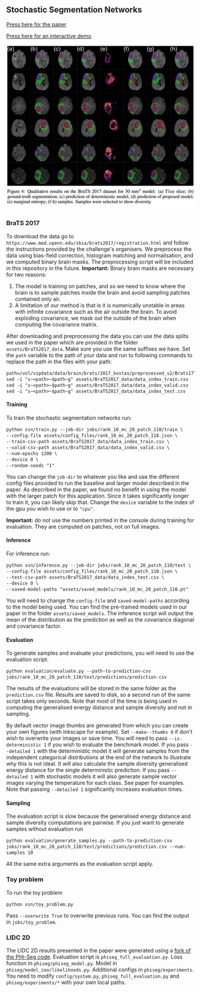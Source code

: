 ## Stochastic Segmentation Networks

[Press here for the paper](https://arxiv.org/abs/2006.06015)

[Press here for an interactive demo](https://colab.research.google.com/github/MiguelMonteiro/stochastic_segmentation_networks_demo/blob/master/ssn_demo.ipynb)

![Figure from paper](assets/images/image_1.png)


### BraTS 2017
To download the data go to  `https://www.med.upenn.edu/sbia/brats2017/registration.html` and follow the instructions provided by the challenge's organisers. 
We preprocess the data using bias-field correction, histogram matching and normalisation, and we computed binary brain masks.
The preprocessing script will be included in this repository in the future.
**Important:** Binary brain masks are necessary for two reasons:
1) The model is training on patches, and so we need to know where the brain is to sample patches inside the brain and avoid sampling patches contained only air.
2) A limitation of our method is that is it is numerically unstable in areas with infinite covariance such as the air outside the brain.
To avoid exploding covariance, we mask out the outside of the brain when computing the covariance matrix.

After downloading and preprocessing the data you can use the data splits we used in the paper which are provided in the folder 
`assets/BraTS2017_data`. Make sure you use the same suffixes we have. Set the `path` variable to the path of your data and run to following commands to replace
the path in the files with your path:

    path=/vol/vipdata/data/brain/brats/2017_kostas/preprocessed_v2/Brats17TrainingData
    sed -i "s~<path>~$path~g" assets/BraTS2017_data/data_index_train.csv
    sed -i "s~<path>~$path~g" assets/BraTS2017_data/data_index_valid.csv
    sed -i "s~<path>~$path~g" assets/BraTS2017_data/data_index_test.csv

#### Training
To train the stochastic segmentation networks run:

    python ssn/train.py --job-dir jobs/rank_10_mc_20_patch_110/train \
    --config-file assets/config_files/rank_10_mc_20_patch_110.json \
    --train-csv-path assets/BraTS2017_data/data_index_train.csv \
    --valid-csv-path assets/BraTS2017_data/data_index_valid.csv \
    --num-epochs 1200 \
    --device 0 \
    --random-seeds "1"

You can change the `job-dir` to whatever you like and use the different config files provided to run the baseline and larger model described in the paper.
As described in the paper, we found no benefit in using the model with the larger patch for this application. 
Since it takes significantly longer to train it, you can likely skip that.
Change the `device` variable to the index of the gpu you wish to use or to `"cpu"`.
    
**Important:** do not use the numbers printed in the console during training for evaluation. 
They are computed on patches, not on full images.

#### Inference
For inference run:

    python ssn/inference.py --job-dir jobs/rank_10_mc_20_patch_110/test \
    --config-file assets/config_files/rank_10_mc_20_patch_110.json \
    --test-csv-path assets/BraTS2017_data/data_index_test.csv \
    --device 0 \
    --saved-model-paths "assets/saved_models/rank_10_mc_20_patch_110.pt"

You will need to change the `config-file` and `saved-model-paths` according to the model being used.
You can find the pre-trained models used in our paper in the folder `assets/saved_models`.
The inference script will output the mean of the distribution as the prediction as well as the covariance diagonal and covariance factor.

#### Evaluation
To generate samples and evaluate your predictions, you will need to use the evaluation script. 

    python evaluation/evaluate.py --path-to-prediction-csv jobs/rank_10_mc_20_patch_110/test/predictions/prediction.csv
     
The results of the evaluations will be stored in the same folder as the `prediction.csv` file.
Results are saved to disk, so a second run of the same script takes only seconds. 
Note that most of the time is being used in computing the generalised energy distance and sample diversity and not in sampling.


By default vector image thumbs are generated from which you can create your own figures (with Inkscape for example). 
Set `--make--thumbs 0` if don't wish to overwrite your images or save time.
You will need to pass `--is-deterministic 1` if you wish to evaluate the benchmark model.
If you pass `--detailed 1` with the deterministic model it will generate samples from the independent 
categorical distributions at the end of the network to illustrate why this is not ideal. 
It will also calculate the sample diversity generalised energy distance for the single deterministic prediction.
If you pass `--detailed 1` with stochastic models it will also generate sample vector images varying the temperature for each class. See paper for examples.
Note that passing `--detailed 1` significantly increases evaluation times. 
#### Sampling
The evaluation script is slow because the generalised energy distance and sample diversity computations are pairwise.
If you just want to generate samples without evaluation run
    
    python evaluation/generate_samples.py --path-to-prediction-csv jobs/rank_10_mc_20_patch_110/test/predictions/prediction.csv --num-samples 10

All the same extra arguments as the evaluation script apply.

### Toy problem

To run the toy problem
    
    python ssn/toy_problem.py
    
Pass `--overwrite True` to overwrite previous runs. You can find the output in `jobs/toy_problem`.

### LIDC 2D

The LIDC 2D results presented in the paper were generated using a [fork of the PHi-Seg code](https://github.com/MiguelMonteiro/PHiSeg-code).
Evaluation script is `phiseg_full_evaluation.py`. 
Loss function in `phiseg/phiseg_model.py`.
Model in `phiseg/model_zoo/likelihoods.py`.
Additional configs in `phiseg/experiments`.
You need to modify `config/system.py`, `phiseg_full_evaluation.py` and `phiseg/experiments/*` with your own local paths.